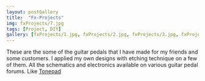 ```yaml
---
layout: postGallery
title:  "Fx-Projects"
img: fxProjects/7.jpg
tags: [Project, DIY]
gallery: [fxProjects/1.jpg, fxProjects/2.jpg, fxProjects/3.jpg, fxProjects/4.jpg, fxProjects/5.jpg,fxProjects/6.jpg, fxProjects/7.jpg, fxProjects/8.jpg, fxProjects/10.jpg, fxProjects/11.jpg, fxProjects/12.jpg, fxProjects/13.jpg]
---
```


These are the some of the guitar pedals that I have made for my friends and some customers. I applied my own designs with etching technique on a few of them. All the schematics and electronics available on various guitar pedal forums. Like [Tonepad](http://www.tonepad.com/)

[jekyll-docs]: https://jekyllrb.com/docs/home
[jekyll-gh]:   https://github.com/jekyll/jekyll
[jekyll-talk]: https://talk.jekyllrb.com/
